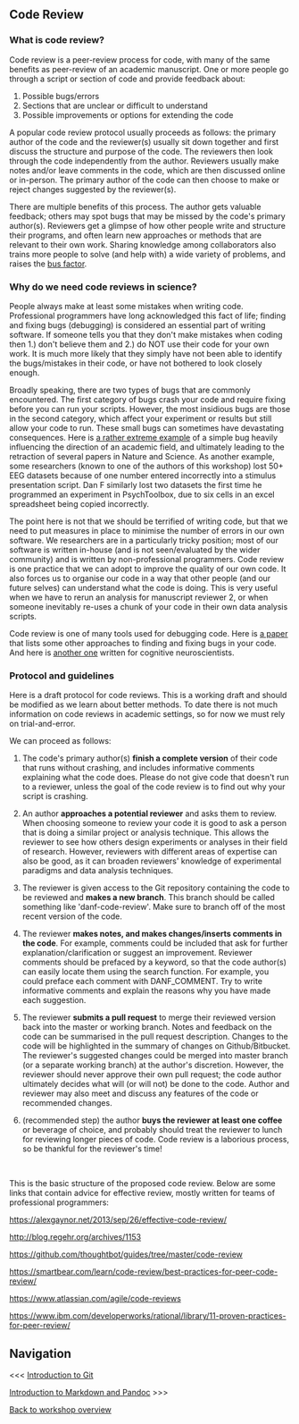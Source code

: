 ## Code Review

### What is code review?

Code review is a peer-review process for code, with many of the same benefits as peer-review of an academic manuscript. One or more people go through a script or section of code and provide feedback about:

1. Possible bugs/errors
2. Sections that are unclear or difficult to understand
3. Possible improvements or options for extending the code

A popular code review protocol usually proceeds as follows: the primary author of the code and the reviewer(s) usually sit down together and first discuss the structure and purpose of the code. The reviewers then look through the code independently from the author. Reviewers usually make notes and/or leave comments in the code, which are then discussed online or in-person. The primary author of the code can then choose to make or reject changes suggested by the reviewer(s). 

There are multiple benefits of this process. The author gets valuable feedback; others may spot bugs that may be missed by the code's primary author(s). Reviewers get a glimpse of how other people write and structure their programs, and often learn new approaches or methods that are relevant to their own work. Sharing knowledge among collaborators also trains more people to solve (and help with) a wide variety of problems, and raises the [bus factor](https://en.wikipedia.org/wiki/Bus_factor). 

### Why do we need code reviews in science?

People always make at least some mistakes when writing code. Professional programmers have long acknowledged this fact of life;  finding and fixing bugs (debugging) is considered an essential part of writing software. If someone tells you that they don't make mistakes when coding then 1.) don't believe them and 2.) do NOT use their code for your own work. It is much more likely that they simply have not been able to identify the bugs/mistakes in their code, or have not bothered to look closely enough.    

Broadly speaking, there are two types of bugs that are commonly encountered. The first category of bugs crash your code and require fixing before you can run your scripts. However, the most insidious bugs are those in the second category, which affect your experiment or results but still allow your code to run. These small bugs can sometimes have devastating consequences. Here is [a rather extreme example](http://boscoh.com/protein/a-sign-a-flipped-structure-and-a-scientific-flameout-of-epic-proportions.html) of a simple bug heavily influencing the direction of an academic field, and ultimately leading to the retraction of several papers in Nature and Science. As another example, some researchers (known to one of the authors of this workshop) lost 50+ EEG datasets because of one number entered incorrectly into a stimulus presentation script. Dan F similarly lost two datasets the first time he programmed an experiment in PsychToolbox, due to six cells in an excel spreadsheet being copied incorrectly.

The point here is not that we should be terrified of writing code, but that we need to put measures in place to minimise the number of errors in our own software. We researchers are in a particularly tricky position; most of our software is written in-house (and is not seen/evaluated by the wider community) and is written by non-professional programmers. Code review is one practice that we can adopt to improve the quality of our own code. It also forces us to organise our code in a way that other people (and our future selves) can understand what the code is doing. This is very useful when we have to rerun an analysis for manuscript reviewer 2, or when someone inevitably re-uses a chunk of your code in their own data analysis scripts.

Code review is one of many tools used for debugging code. Here is [a paper](https://arxiv.org/pdf/1210.0530v1.pdf) that lists some other approaches to finding and fixing bugs in your code. And here is [another one](http://journal.frontiersin.org/article/10.3389/fpsyg.2014.01435/full) written for cognitive neuroscientists.

### Protocol and guidelines

Here is a draft protocol for code reviews. This is a working draft and should be modified as we learn about better methods. To date there is not much information on code reviews in academic settings, so for now we must rely on trial-and-error.  

We can proceed as follows:

1. The code's primary author(s) **finish a complete version** of their code that runs without crashing, and includes informative comments explaining what the code does. Please do not give code that doesn't run to a reviewer, unless the goal of the code review is to find out why your script is crashing.

2. An author **approaches a potential reviewer** and asks them to review. When choosing someone to review your code it is good to ask a person that is doing a similar project or analysis technique. This allows the reviewer to see how others design experiments or analyses in their field of research. However, reviewers with different areas of expertise can also be good, as it can broaden reviewers' knowledge of experimental paradigms and data analysis techniques. 

3. The reviewer is given access to the Git repository containing the code to be reviewed and **makes a new branch**. This branch should be called something like 'danf-code-review'. Make sure to branch off of the most recent version of the code. 

4. The reviewer **makes notes, and makes changes/inserts comments in the code**. For example, comments could be included that ask for further explanation/clarification or suggest an improvement. Reviewer comments should be prefaced by a keyword, so that the code author(s) can easily locate them using the search function. For example, you could preface each comment with DANF_COMMENT. Try to write informative comments and explain the reasons why you have made each suggestion.

5. The reviewer **submits a pull request** to merge their reviewed version back into the master or working branch. Notes and feedback on the code can be summarised in the pull request description. Changes to the code will be highlighted in the summary of changes on Github/Bitbucket. The reviewer's suggested changes could be merged into master branch (or a separate working branch) at the author's discretion. However, the reviewer should never approve their own pull request; the code author ultimately decides what will (or will not) be done to the code. Author and reviewer may also meet and discuss any features of the code or recommended changes. 

6. (recommended step) the author **buys the reviewer at least one coffee** or beverage of choice, and probably should treat the reviewer to lunch for reviewing longer pieces of code. Code review is a laborious process, so be thankful for the reviewer's time!


<br/>

This is the basic structure of the proposed code review. Below are some links that contain advice for effective review, mostly written for teams of professional programmers:

<https://alexgaynor.net/2013/sep/26/effective-code-review/>

<http://blog.regehr.org/archives/1153>

<https://github.com/thoughtbot/guides/tree/master/code-review>

<https://smartbear.com/learn/code-review/best-practices-for-peer-code-review/>

<https://www.atlassian.com/agile/code-reviews>

<https://www.ibm.com/developerworks/rational/library/11-proven-practices-for-peer-review/>

## Navigation

<<< [Introduction to Git](https://github.com/Decision-Neuroscience-Lab/coding-workshop-material/blob/master/Writing-Clear-Code.md)
				
[Introduction to Markdown and Pandoc](https://github.com/Decision-Neuroscience-Lab/coding-workshop-material/blob/master/Intro%20to%20Markdown%20and%20Pandoc.md) >>>	

[Back to workshop overview](https://github.com/Decision-Neuroscience-Lab/coding-workshop-material/blob/master/Coding%20Workshop%20DNLab.md)